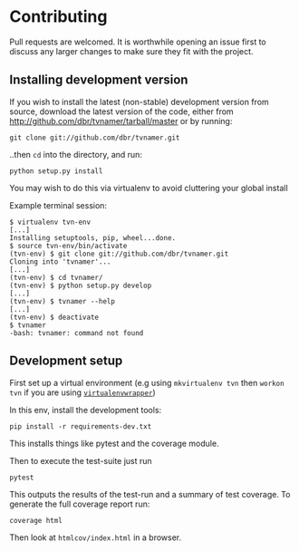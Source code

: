 # Contributing

Pull requests are welcomed. It is worthwhile opening an issue first to discuss any larger changes to make sure they fit with the project.


## Installing development version

If you wish to install the latest (non-stable) development version from source, download the latest version of the code, either from <http://github.com/dbr/tvnamer/tarball/master> or by running:

    git clone git://github.com/dbr/tvnamer.git

..then `cd` into the directory, and run:

    python setup.py install

You may wish to do this via virtualenv to avoid cluttering your global install

Example terminal session:

    $ virtualenv tvn-env
    [...]
    Installing setuptools, pip, wheel...done.
    $ source tvn-env/bin/activate
    (tvn-env) $ git clone git://github.com/dbr/tvnamer.git
    Cloning into 'tvnamer'...
    [...]
    (tvn-env) $ cd tvnamer/
    (tvn-env) $ python setup.py develop
    [...]
    (tvn-env) $ tvnamer --help
    [...]
    (tvn-env) $ deactivate
    $ tvnamer
    -bash: tvnamer: command not found


## Development setup

First set up a virtual environment (e.g using `mkvirtualenv tvn` then `workon tvn` if you are using [`virtualenvwrapper`](https://pypi.org/project/virtualenvwrapper/))

In this env, install the development tools:

    pip install -r requirements-dev.txt

This installs things like pytest and the coverage module.

Then to execute the test-suite just run

    pytest

This outputs the results of the test-run and a summary of test coverage. To generate the full coverage report run:

    coverage html

Then look at `htmlcov/index.html` in a browser.
